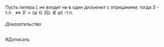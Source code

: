Пусть литера $L$ не входит ни в один дизъюнкт с отрицанием, тогда $S$ - т.л. $\iff S' = \{\varphi \in S| L \notin \varphi\}$ -т.л.
###### Доказательство
#Дописать 